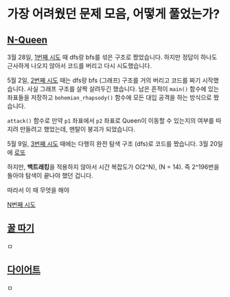 # 가장 어려웠던 문제 모음, 어떻게 풀었는가?
## [N-Queen](http://boj.kr/9663)
3월 28일, [1번째 시도](../Baekjoon/21/Brute-Force/Footprints/N-Queen/nQueen_03_28.cpp) 때 dfs랑 bfs를 섞은 구조로 짰었습니다.
하지만 정답이 하나도 근사하게 나오지 않아서 코드를 버리고 다시 시도했습니다.

5월 2일, [2번째 시도](../Baekjoon/21/Brute-Force/Footprints/N-Queen/nqueen_05_02.cpp) 때는 dfs랑 bfs (그래프) 구조를 거의 버리고 코드를 짜기 시작했습니다.
사실 그래프 구조를 살짝 살려두긴 했습니다. 남은 흔적이 `main()` 함수에 있는 좌표들을 저장하고 `bohemian_rhapsody()` 함수에 모든 대입 공격을 하는 방식으로 짰습니다.

`attack()` 함수로 만약 `p1` 좌표에서 `p2` 좌표로 Queen이 이동할 수 있는지의 여부를 따지려 만들려고 했었는데,
멘탈이 붕괴가 되었습니다.

5월 9일, [3번째 시도](../Baekjoon/21/Brute-Force/Footprints/N-Queen/nqueen_05_09.cpp) 때에는 다행히 완전 탐색 구조 (dfs)로 코드를 짰습니다.
3월 20일에 [로또](../Baekjoon/21/Brute-Force/lotto.cpp)

하지만, **백트래킹**을 적용하지 않아서 시간 복잡도가 O(2^N), (N = 14). 즉 2^196번을 돌아야 탐색이 끝나야 했던 겁니다.

따라서 이 때 무엇을 해야 


[N번째 시도](../Baekjoon/21/Brute-Force/N-Queen/)

## [꿀 따기](http://boj.kr/21758)
ㅁ

## [다이어트](http://boj.kr/19942)
ㅁ
